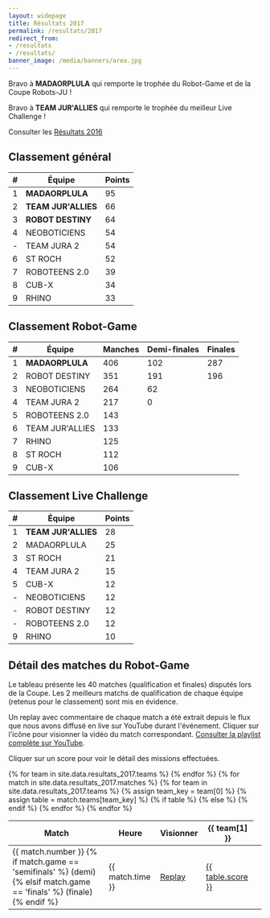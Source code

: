```yaml
---
layout: widepage
title: Résultats 2017
permalink: /resultats/2017
redirect_from:
- /resultats
- /resultats/
banner_image: /media/banners/area.jpg
---
```


<div class="results-page" markdown="1">

<i class="fa fa-trophy" aria-hidden="true"></i>
Bravo à **MADAORPLULA** qui remporte le trophée du Robot-Game et de la Coupe Robots-JU !

<i class="fa fa-trophy" aria-hidden="true"></i>
Bravo à **TEAM JUR'ALLIES** qui remporte le trophée du meilleur Live Challenge !

<i class="fa fa-link" aria-hidden="true"></i>
Consulter les [Résultats 2016](/resultats/2016)

## Classement général

| # | Équipe              | Points |
| - | ------------------- | ------ |
| 1 | **MADAORPLULA**     | 95     |
| 2 | **TEAM JUR'ALLIES** | 66     |
| 3 | **ROBOT DESTINY**   | 64     |
| 4 | NEOBOTICIENS        | 54     |
| - | TEAM JURA 2         | 54     |
| 6 | ST ROCH             | 52     |
| 7 | ROBOTEENS 2.0       | 39     |
| 8 | CUB-X               | 34     |
| 9 | RHINO               | 33     |

## Classement Robot-Game

| # | Équipe          | Manches | Demi-finales | Finales |
| - | --------------- | ------- | ------------ | ------- |
| 1 | **MADAORPLULA** | 406     | 102          | 287     |
| 2 | ROBOT DESTINY   | 351     | 191          | 196     |
| 3 | NEOBOTICIENS    | 264     | 62           |
| 4 | TEAM JURA 2     | 217     | 0            |
| 5 | ROBOTEENS 2.0   | 143     |
| 6 | TEAM JUR'ALLIES | 133     |
| 7 | RHINO           | 125     |
| 8 | ST ROCH         | 112     |
| 9 | CUB-X           | 106     |

## Classement Live Challenge

| # | Équipe              | Points |
| - | ------------------- | ------ |
| 1 | **TEAM JUR'ALLIES** | 28     |
| 2 | MADAORPLULA         | 25     |
| 3 | ST ROCH             | 21     |
| 4 | TEAM JURA 2         | 15     |
| 5 | CUB-X               | 12     |
| - | NEOBOTICIENS        | 12     |
| - | ROBOT DESTINY       | 12     |
| - | ROBOTEENS 2.0       | 12     |
| 9 | RHINO               | 10     |

## Détail des matches du Robot-Game

Le tableau présente les 40 matches (qualification et finales) disputés lors de la Coupe.
Les 2 meilleurs matchs de qualification de chaque équipe (retenus pour le classement) sont mis en évidence.

<i class="fa fa-youtube-play" aria-hidden="true"></i>
Un replay avec commentaire de chaque match a été extrait depuis le flux que nous avons diffusé en live sur YouTube durant l'événement.
Cliquer sur l'icône pour visionner la vidéo du match correspondant.
[Consulter la playlist complète sur YouTube](https://www.youtube.com/playlist?list=PLJd3CiuQpT1z9fcnwxogYAnv6D_0vftHb).

<i class="fa fa-mouse-pointer" aria-hidden="true"></i>
Cliquer sur un score pour voir le détail des missions effectuées.

<table>
	<thead>
		<tr>
			<th>Match</th>
			<th>Heure</th>
			<th>Visionner</th>
			{% for team in site.data.resultats_2017.teams %}
			<th class="small-title">{{ team[1] }}</th>
			{% endfor %}
		</tr>
	</thead>
	<tbody>
	    {% for match in site.data.resultats_2017.matches %}
	    <tr>
	        <td>
	            {{ match.number }}
	            {% if match.game == 'semifinals' %}
	            (demi)
	            {% elsif match.game == 'finals' %}
	            (finale)
	            {% endif %}
            </td>
	        <td>{{ match.time }}</td>
	        <td><a title="Replay" href="https://www.youtube.com/watch?v={{ match.youtube }}" data-youtube="{{ match.youtube }}">
	            <i class="fa fa-youtube-play" aria-hidden="true"></i>
	            Replay
            </a></td>
			{% for team in site.data.resultats_2017.teams %}
			{% assign team_key = team[0] %}
			{% assign table = match.teams[team_key] %}
	        {% if table %}
	        <td title="Match {{ match.number }} {{ match.time }}, table {{ table.table }}, équipe {{ team[1] }}{% if table.best %} (meilleur match de qualification){% endif %}"{% if table.best %} class="best-score"{% endif %}>
	            <a href="https://fll-scoreboard-2016.robots-ju.ch/#{{ table.scoreboard | jsonify | xml_escape }}" class="js-scoreboard">{{ table.score }}</a>
            </td>
	        {% else %}
	        <td></td>
	        {% endif %}
	        {% endfor %}
	    </tr>
	    {% endfor %}
	</tbody>
</table>

<div class="content-overlay" id="js-overlay" style="display:none;">
    <div class="overlay-modal">
        <div class="overlay-header">
            <div class="close">Fermer <i class="fa fa-close"></i></div>
        </div>
        <div class="overlay-content" id="js-overlay-content"></div>
        <div class="overlay-footer">
            <a id="js-overlay-link" href="#" target="_blank">Ouvrir dans un nouvel onglet <i class="fa fa-external-link"></i></a>
        </div>
   </div>
</div>

<script>

(function() {
    var o = document.getElementById('js-overlay');
    var oc = document.getElementById('js-overlay-content');
    var ol = document.getElementById('js-overlay-link');

    function closeModal() {
        oc.innerHTML = '';
        o.style.display = 'none';
    }

    [].forEach.call(document.querySelectorAll('[data-youtube]'), function(a) {
        a.addEventListener('click', function(e) {
            e.preventDefault();
            oc.innerHTML = '<iframe width="853" height="480" src="https://www.youtube.com/embed/' + a.dataset.youtube + '" frameborder="0" allowfullscreen></iframe>';
            ol.href = a.href;
            o.style.display = 'block';
        });
    });

    [].forEach.call(document.querySelectorAll('.js-scoreboard'), function(a) {
        a.addEventListener('click', function(e) {
            e.preventDefault();
            oc.innerHTML = '<iframe width="853" height="600" src="' + a.href + '" frameborder="0"></iframe>';
            ol.href = a.href;
            o.style.display = 'block';
        });
    });

    document.querySelector('#js-overlay .close').addEventListener('click', closeModal);
    o.addEventListener('click', function(e) {
        if (e.target === o) {
            closeModal();
        }
    });
})();

</script>

</div>

